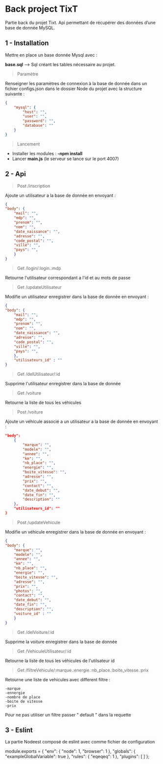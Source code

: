 # Back project TixT

Partie back du projet Tixt. Api permettant de récupérer des données d’une base de donnée MySQL.

## 1 - Installation

Mettre en place un base donnée Mysql avec :

**base.sql** --> Sql créant les tables nécessaire au projet.

> Paramètre

Renseigner les paramètres de connexion à la base de donnée dans un fichier configs.json dans le dossier Node du projet avec la structure suivante :

```json
{
	"mysql": {
		"host": "",
		"user": "",
		"password": "",
		"database": ""
	}
}
```

> Lancement

- Installer les modules : **-npm install**
- Lancer **main.js** (le serveur se lance sur le port 4007)
   
## 2 - Api

> Post /inscription
	
Ajoute un utilisateur a la base de donnée en envoyant :

```json
{
"body": {
	"mail": "",
	"mdp": "",
	"prenom": "",
	"nom": "",
	"date_naissance": "",
	"adresse": "",
	"code_postal": "",
	"ville": "",
	"pays": "",
	}
}
```
> Get /login/:login.:mdp

Retourne l'utilisateur correspondant a l'id et au mots de passe

> Get /updateUtilisateur

Modifie un utilisateur enregistrer dans la base de donnée en envoyant :

```json
{
"body": {
	"mail": "",
	"mdp": "",
	"prenom": "",
	"nom": "",
	"date_naissance": "",
	"adresse": "",
	"code_postal": "",
	"ville": "",
	"pays": "",
	},
	"utilisateurs_id" : ""
}
```
> Get /delUtilisateur/:id

Supprime l'utilisateur enregistrer dans la base de donnée

> Get /voiture

Retourne la liste de tous les véhicules 

> Post /voiture

Ajoute un véhicule associé a un utilisateur a la base de donnée en envoyant :

```json
"body": 
	{
		"marque": "",
		"modele": "",
		"annee": "",
		"km": "",
		"nb_place": "",
		"energie": "",
		"boite_vitesse": "",
		"adresse": "",
		"prix": "",
		"contact": "",
		"date_debut": "",
		"date_fin": "",
		"description": ""
	},
	"utilisateurs_id": ""
}
```
> Post /updateVehicule

Modifie un véhicule enregistrer dans la base de donnée en envoyant :

```Json
{
"body": {
	"marque": "",
	"modele": "",
	"annee": "",
	"km": "",
	"nb_place": "",
	"energie": "",
	"boite_vitesse": "",
	"adresse": "",
	"prix": "",
	"photos": "",
	"contact": "",
	"date_debut": "",
	"date_fin": "",
	"description": "",
	"voiture_id" : ""
	}
}
```

 > Get /delVoiture/:id

Supprime la voiture enregistrer dans la base de donnée

> Get /VehiculeUtilisateur/:id

Retourne la liste de tous les véhicules de l'utilsateur id

> Get /filtreVehicule/:marque.:energie.:nb_place.:boite_vitesse.:prix

Retourne une liste de vehicules avec different filtre :

    -marque
    -ennergie
    -nombre de place
    -boite de vitesse
    -prix
    
Pour ne pas utiliser un filtre passer " default " dans la requette


## 3 - Eslint

La partie Nodeest composé de eslint avec comme fichier de configuration 

module.exports = {
    "env": {
      "node": 1,
      "browser": 1
    },
    "globals": {
      "exampleGlobalVariable": true
    },
    "rules": {
      "eqeqeq": 1
    },
    "plugins": [
    ]
};